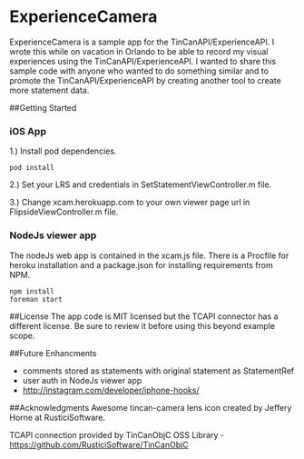ExperienceCamera
================

ExperienceCamera is a sample app for the TinCanAPI/ExperienceAPI. I wrote this while on vacation in Orlando to be able to record my visual experiences using the TinCanAPI/ExperienceAPI. I wanted to share this sample code with anyone who wanted to do something similar and to promote the TinCanAPI/ExperienceAPI by creating another tool to create more statement data.


##Getting Started

### iOS App

1.) Install pod dependencies.

	pod install

2.) Set your LRS and credentials in SetStatementViewController.m file.

3.) Change xcam.herokuapp.com to your own viewer page url in FlipsideViewController.m file.


### NodeJs viewer app

The nodeJs web app is contained in the xcam.js file. There is a Procfile for heroku installation and a package.json for installing requirements from NPM.

	npm install
	foreman start


##License
The app code is MIT licensed but the TCAPI connector has a different license. Be sure to review it before using this beyond example scope.

##Future Enhancments
* comments stored as statements with original statement as StatementRef
* user auth in NodeJs viewer app
* http://instagram.com/developer/iphone-hooks/

##Acknowledgments
Awesome tincan-camera lens icon created by Jeffery Horne at RusticiSoftware.

TCAPI connection provided by TinCanObjC OSS Library - https://github.com/RusticiSoftware/TinCanObjC

